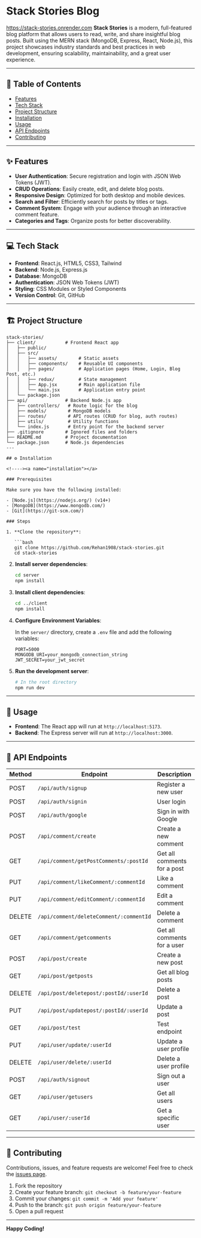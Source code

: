 # Stack Stories Blog
https://stack-stories.onrender.com
**Stack Stories** is a modern, full-featured blog platform that allows users to read, write, and share insightful blog posts. Built using the MERN stack (MongoDB, Express, React, Node.js), this project showcases industry standards and best practices in web development, ensuring scalability, maintainability, and a great user experience.

---

## 📝 Table of Contents

- [Features](#features)
- [Tech Stack](#tech-stack)
- [Project Structure](#project-structure)
- [Installation](#installation)
- [Usage](#usage)
- [API Endpoints](#api-endpoints)
- [Contributing](#contributing)

---

## ✨ Features

<!----><a name="features"></a>
- **User Authentication**: Secure registration and login with JSON Web Tokens (JWT).
- **CRUD Operations**: Easily create, edit, and delete blog posts.
- **Responsive Design**: Optimized for both desktop and mobile devices.
- **Search and Filter**: Efficiently search for posts by titles or tags.
- **Comment System**: Engage with your audience through an interactive comment feature.
- **Categories and Tags**: Organize posts for better discoverability.

---

## 💻 Tech Stack

<!----><a name="tech-stack"></a>
- **Frontend**: React.js, HTML5, CSS3, Tailwind
- **Backend**: Node.js, Express.js
- **Database**: MongoDB
- **Authentication**: JSON Web Tokens (JWT)
- **Styling**: CSS Modules or Styled Components
- **Version Control**: Git, GitHub

---

## 🏗️ Project Structure

<!----><a name="project-structure"></a>
```
stack-stories/
├── client/           # Frontend React app
│   ├── public/
│   ├── src/
│   │   ├── assets/        # Static assets
│   │   ├── components/    # Reusable UI components
│   │   ├── pages/         # Application pages (Home, Login, Blog Post, etc.)
│   │   ├── redux/         # State management
│   │   ├── App.jsx        # Main application file
│   │   └── main.jsx       # Application entry point
│   └── package.json
├── api/              # Backend Node.js app
│   ├── controllers/   # Route logic for the blog
│   ├── models/        # MongoDB models
│   ├── routes/        # API routes (CRUD for blog, auth routes)
│   ├── utils/         # Utility functions
│   └── index.js       # Entry point for the backend server
├── .gitignore        # Ignored files and folders
├── README.md         # Project documentation
└── package.json      # Node.js dependencies
---

## ⚙️ Installation

<!----><a name="installation"></a>

### Prerequisites

Make sure you have the following installed:

- [Node.js](https://nodejs.org/) (v14+)
- [MongoDB](https://www.mongodb.com/)
- [Git](https://git-scm.com/)

### Steps

1. **Clone the repository**:

   ```bash
   git clone https://github.com/Rehan1908/stack-stories.git
   cd stack-stories
   ```

2. **Install server dependencies**:

   ```bash
   cd server
   npm install
   ```

3. **Install client dependencies**:

   ```bash
   cd ../client
   npm install
   ```

4. **Configure Environment Variables**:

   In the `server/` directory, create a `.env` file and add the following variables:

   ```env
   PORT=5000
   MONGODB_URI=your_mongodb_connection_string
   JWT_SECRET=your_jwt_secret
   ```

5. **Run the development server**:

   ```bash
   # In the root directory
   npm run dev
   ```

---

## 🚀 Usage

<!----><a name="usage"></a>
- **Frontend**: The React app will run at `http://localhost:5173`.
- **Backend**: The Express server will run at `http://localhost:3000`.

---

## 🔗 API Endpoints

<!----><a name="api-endpoints"></a>

| Method | Endpoint                                     | Description                          |
|--------|---------------------------------------------|--------------------------------------|
| POST   | `/api/auth/signup`                          | Register a new user                  |
| POST   | `/api/auth/signin`                          | User login                           |
| POST   | `/api/auth/google`                          | Sign in with Google                  |
| POST   | `/api/comment/create`                       | Create a new comment                 |
| GET    | `/api/comment/getPostComments/:postId`      | Get all comments for a post          |
| PUT    | `/api/comment/likeComment/:commentId`       | Like a comment                       |
| PUT    | `/api/comment/editComment/:commentId`       | Edit a comment                       |
| DELETE | `/api/comment/deleteComment/:commentId`     | Delete a comment                     |
| GET    | `/api/comment/getcomments`                  | Get all comments for a user          |
| POST   | `/api/post/create`                          | Create a new post                    |
| GET    | `/api/post/getposts`                        | Get all blog posts                   |
| DELETE | `/api/post/deletepost/:postId/:userId`      | Delete a post                        |
| PUT    | `/api/post/updatepost/:postId/:userId`      | Update a post                        |
| GET    | `/api/post/test`                            | Test endpoint                        |
| PUT    | `/api/user/update/:userId`                  | Update a user profile                |
| DELETE | `/api/user/delete/:userId`                  | Delete a user profile                |
| POST   | `/api/auth/signout`                         | Sign out a user                      |
| GET    | `/api/user/getusers`                        | Get all users                        |
| GET    | `/api/user/:userId`                         | Get a specific user                  |

---

## 🤝 Contributing

<!----><a name="contributing"></a>
Contributions, issues, and feature requests are welcome! Feel free to check the [issues page](https://github.com/Rehan1908/Stack-Stories/issues).

1. Fork the repository
2. Create your feature branch: `git checkout -b feature/your-feature`
3. Commit your changes: `git commit -m 'Add your feature'`
4. Push to the branch: `git push origin feature/your-feature`
5. Open a pull request

---

**Happy Coding!**
